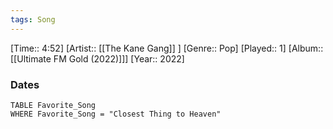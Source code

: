 ```yaml
---
tags: Song  
---
```

[Time:: 4:52]
[Artist:: [[The Kane Gang]] ]
[Genre:: Pop]
[Played:: 1]
[Album:: [[Ultimate FM Gold (2022)]]]
[Year:: 2022]
### Dates
````dataview
TABLE Favorite_Song
WHERE Favorite_Song = "Closest Thing to Heaven"
````